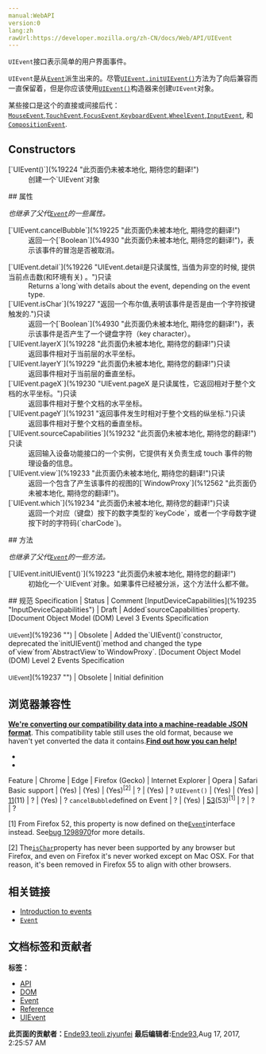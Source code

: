 ```yaml
---
manual:WebAPI
version:0
lang:zh
rawUrl:https://developer.mozilla.org/zh-CN/docs/Web/API/UIEvent
---
```






`UIEvent`接口表示简单的用户界面事件。



`UIEvent`是从[`Event`](%2693 "此页面仍未被本地化, 期待您的翻译!")派生出来的。尽管[`UIEvent.initUIEvent()`](%19223 "此页面仍未被本地化, 期待您的翻译!")方法为了向后兼容而一直保留着，但是你应该使用[`UIEvent()`](%19224 "此页面仍未被本地化, 期待您的翻译!")构造器来创建`UIEvent`对象。



某些接口是这个的直接或间接后代：[`MouseEvent`](%2910 "MouseEvent 接口指用户与指针设备( 如鼠标 )交互时发生的事件。使用此接口的常见事件包括：click，dblclick，mouseup，mousedown。"),[`TouchEvent`](%3246 "TouchEvent 是一类描述手指在触摸平面（触摸屏、触摸板等）的状态变化的事件。这类事件用于描述一个或多个触点，使开发者可以检测触点的移动，触点的增加和减少，等等。"),[`FocusEvent`](%2716 "FocusEvent 接口表示和焦点相关的事件比如 focus, blur, focusin, 和 focusout。"),[`KeyboardEvent`](%2846 "KeyboardEvent 对象描述了键盘的交互方式。 每个事件都描述了一个按键（Each event describes a key）；事件类型keydown， keypress 与 keyup 可以确定是哪种事件在活动。"),[`WheelEvent`](%3309 "WheelEvent DOM事件会在用户滚动鼠标滚轮或操作其它类似鼠标的设备时触发。"),[`InputEvent`](%2840 "InputEvent 接口用来构造和字符输入相关的事件对象。"), 和[`CompositionEvent`](%2617 "此页面仍未被本地化, 期待您的翻译!").


## Constructors<a name="Constructors"></a>
<dl><dt id=''>[`UIEvent()`](%19224 "此页面仍未被本地化, 期待您的翻译!")</dt><dd>创建一个`UIEvent`对象</dd></dl>
## 属性<a name="属性"></a>


<em>也继承了父代[`Event`](%2693 "此页面仍未被本地化, 期待您的翻译!")的一些属性。</em>

<dl><dt id=''>[`UIEvent.cancelBubble`](%19225 "此页面仍未被本地化, 期待您的翻译!")<i></i><i></i></dt><dd>返回一个[`Boolean`](%4930 "此页面仍未被本地化, 期待您的翻译!")，表示该事件的冒泡是否被取消。</dd></dl><dl><dt id=''>[`UIEvent.detail`](%19226 "UIEvent.detail是只读属性, 当值为非空的时候, 提供当前点击数(和环境有关) 。")只读</dt><dd>Returns a`long`with details about the event, depending on the event type.</dd><dt id=''>[`UIEvent.isChar`](%19227 "返回一个布尔值,表明该事件是否是由一个字符按键触发的.")<i></i>只读</dt><dd>返回一个[`Boolean`](%4930 "此页面仍未被本地化, 期待您的翻译!")，表示该事件是否产生了一个键盘字符（key character）。</dd><dt id=''>[`UIEvent.layerX`](%19228 "此页面仍未被本地化, 期待您的翻译!")<i></i>只读</dt><dd>返回事件相对于当前层的水平坐标。</dd><dt id=''>[`UIEvent.layerY`](%19229 "此页面仍未被本地化, 期待您的翻译!")<i></i>只读</dt><dd>返回事件相对于当前层的垂直坐标。</dd><dt id=''>[`UIEvent.pageX`](%19230 "UIEvent.pageX 是只读属性，它返回相对于整个文档的水平坐标。")<i></i>只读</dt><dd>返回事件相对于整个文档的水平坐标。</dd><dt id=''>[`UIEvent.pageY`](%19231 "返回事件发生时相对于整个文档的纵坐标.")<i></i>只读</dt><dd>返回事件相对于整个文档的垂直坐标。</dd><dt id=''>[`UIEvent.sourceCapabilities`](%19232 "此页面仍未被本地化, 期待您的翻译!")<i></i>只读</dt><dd>返回输入设备功能接口的一个实例，它提供有关负责生成 touch 事件的物理设备的信息。</dd><dt id=''>[`UIEvent.view`](%19233 "此页面仍未被本地化, 期待您的翻译!")只读</dt><dd>返回一个包含了产生该事件的视图的[`WindowProxy`](%12562 "此页面仍未被本地化, 期待您的翻译!")。</dd><dt id=''>[`UIEvent.which`](%19234 "此页面仍未被本地化, 期待您的翻译!")<i></i>只读</dt><dd>返回一个对应（键盘）按下的数字类型的`keyCode`，或者一个字母数字键按下时的字符码(`charCode`)。</dd></dl>
## 方法<a name="方法"></a>


<em>也继承了父代[`Event`](%2693 "此页面仍未被本地化, 期待您的翻译!")的一些方法。</em>

<dl><dt id=''>[`UIEvent.initUIEvent()`](%19223 "此页面仍未被本地化, 期待您的翻译!")<i></i></dt><dd>初始化一个`UIEvent`对象。如果事件已经被分派，这个方法什么都不做。</dd></dl>
## 规范<a name="规范"></a>
Specification | Status | Comment 
[InputDeviceCapabilities](%19235 "InputDeviceCapabilities") | Draft | Added`sourceCapabilities`property. 
[Document Object Model (DOM) Level 3 Events Specification<br></br><small>UIEvent</small>](%19236 "") | Obsolete | Added the`UIEvent()`constructor, deprecated the`initUIEvent()`method and changed the type of`view`from`AbstractView`to`WindowProxy`. 
[Document Object Model (DOM) Level 2 Events Specification<br></br><small>UIEvent</small>](%19237 "") | Obsolete | Initial definition 


## 浏览器兼容性<a name="浏览器兼容性"></a>


**[We&#39;re converting our compatibility data into a machine-readable JSON format](%3344 "")**. This compatibility table still uses the old format, because we haven&#39;t yet converted the data it contains.**[Find out how you can help!](%3392 "")**


* 
* 
Feature | Chrome | Edge | Firefox (Gecko) | Internet Explorer | Opera | Safari 
Basic support | (Yes) | (Yes) | (Yes)<sup>[2]</sup> | ? | (Yes) | ? 
`UIEvent()` | (Yes) | (Yes) | [11](%10310 "Released on 2012-03-13.")(11) | ? | (Yes) | ? 
`cancelBubble`defined on Event | ? | (Yes) | [53](%3920 "Released on 2017-04-18.")(53)<sup>[1]</sup> | ? | ? | ? 





[1] From Firefox 52, this property is now defined on the[`Event`](%2693 "此页面仍未被本地化, 期待您的翻译!")interface instead. See[bug 1298970](%19238 "FIXED: Move cancelBubble to Event")for more details.



[2] The[`isChar`](%19227 "返回一个布尔值,表明该事件是否是由一个字符按键触发的.")property has never been supported by any browser but Firefox, and even on Firefox it&#39;s never worked except on Mac OSX. For that reason, it&#39;s been removed in Firefox 55 to align with other browsers.


## 相关链接<a name="相关链接"></a>

* [Introduction to events](%19239 "")
* [`Event`](%2693 "此页面仍未被本地化, 期待您的翻译!")



## 文档标签和贡献者
**标签：**
* [API](%50 "")
* [DOM](%456 "")
* [Event](%4963 "")
* [Reference](%3381 "")
* [UIEvent](%19240 "")

**此页面的贡献者：**[Ende93](%130 ""),[teoli](%160 ""),[ziyunfei](%61 "")
**最后编辑者:**[Ende93](%130 ""),<time>Aug 17, 2017, 2:25:57 AM</time>


